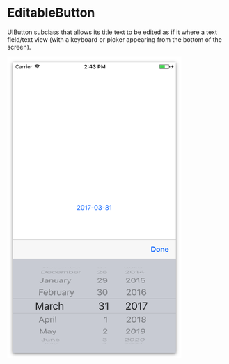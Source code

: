 # EditableButton

UIButton subclass that allows its title text to be edited as if it where a text field/text view (with a keyboard or picker appearing from the bottom of the screen).

<img src="./Img/Screenshot@2x.png" width="400pt" height="692pt">
